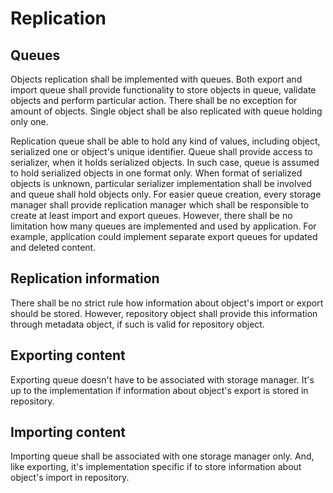 
Replication
===========

Queues
------

Objects replication shall be implemented with queues. Both export and import queue shall provide functionality to store objects in queue, validate objects and perform particular action. There shall be no exception for amount of objects. Single object shall be also replicated with queue holding only one.

Replication queue shall be able to hold any kind of values, including object, serialized one or object's unique identifier. Queue shall provide access to serializer, when it holds serialized objects. In such case, queue is assumed to hold serialized objects in one format only. When format of serialized objects is unknown, particular serializer implementation shall be involved and queue shall hold objects only. For easier queue creation, every storage manager shall provide replication manager which shall be responsible to create at least import and export queues. However, there shall be no limitation how many queues are implemented and used by application. For example, application could implement separate export queues for updated and deleted content.

Replication information
-----------------------

There shall be no strict rule how information about object's import or export should be stored. However, repository object shall provide this information through metadata object, if such is valid for repository object.

Exporting content
-----------------

Exporting queue doesn't have to be associated with storage manager. It's up to the implementation if information about object's export is stored in repository.

Importing content
----------------- 

Importing queue shall be associated with one storage manager only. And, like exporting, it's implementation specific if to store information about object's import in repository. 
